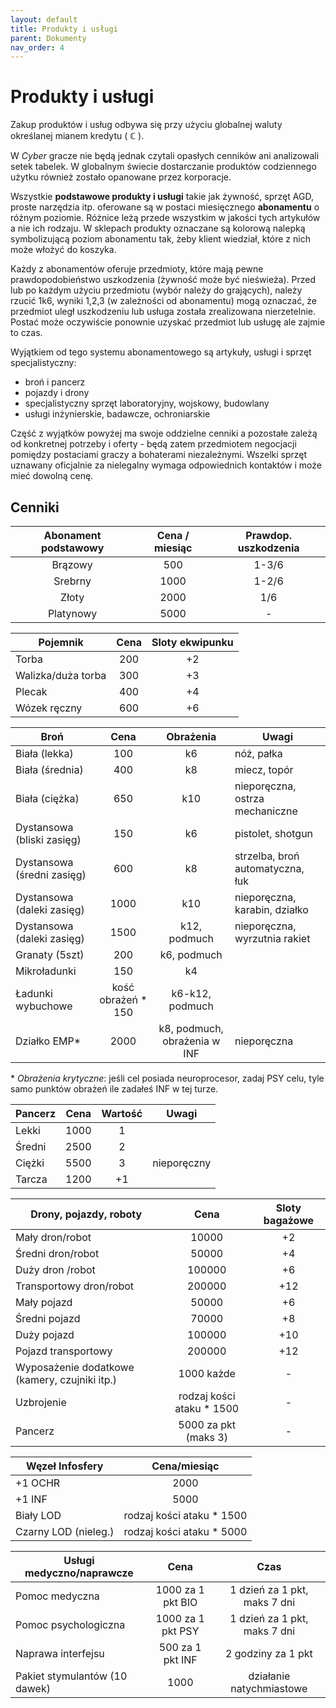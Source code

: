 ```yaml
---
layout: default
title: Produkty i usługi
parent: Dokumenty
nav_order: 4
---
```


# Produkty i usługi

Zakup produktów i usług odbywa się przy użyciu globalnej waluty określanej mianem kredytu ( **ℂ** ).

W *Cyber* gracze nie będą jednak czytali opasłych cenników ani analizowali setek tabelek. W globalnym świecie dostarczanie produktów codziennego użytku również zostało opanowane przez korporacje.

Wszystkie **podstawowe produkty i usługi** takie jak żywność, sprzęt AGD, proste narzędzia itp. oferowane są w postaci miesięcznego **abonamentu** o różnym poziomie. Różnice leżą przede wszystkim w jakości tych artykułów a nie ich rodzaju.
W sklepach produkty oznaczane są kolorową nalepką symbolizującą poziom abonamentu tak, żeby klient wiedział, które z nich może włożyć do koszyka.

Każdy z abonamentów oferuje przedmioty, które mają pewne prawdopodobieństwo uszkodzenia (żywność może być nieświeża). Przed lub po każdym użyciu przedmiotu (wybór należy do grających), należy rzucić 1k6, wyniki 1,2,3 (w zależności od abonamentu) mogą oznaczać, że przedmiot uległ uszkodzeniu lub usługa została zrealizowana nierzetelnie. Postać może oczywiście ponownie uzyskać przedmiot lub usługę ale zajmie to czas.

Wyjątkiem od tego systemu abonamentowego są artykuły, usługi i sprzęt specjalistyczny:

- broń i pancerz
- pojazdy i drony
- specjalistyczny sprzęt laboratoryjny, wojskowy, budowlany
- usługi inżynierskie, badawcze, ochroniarskie

Część z wyjątków powyżej ma swoje oddzielne cenniki a pozostałe zależą od konkretnej potrzeby i oferty - będą zatem przedmiotem negocjacji pomiędzy postaciami graczy a bohaterami niezależnymi.
Wszelki sprzęt uznawany oficjalnie za nielegalny wymaga odpowiednich kontaktów i może mieć dowolną cenę.

## Cenniki

| Abonament podstawowy | Cena / miesiąc | Prawdop. uszkodzenia |
| :------------------: | :------------: | :------------------: |
|       Brązowy        |      500       |        1-3/6         |
|       Srebrny        |      1000      |        1-2/6         |
|        Złoty         |      2000      |         1/6          |
|      Platynowy       |      5000      |          -           |

| Pojemnik           | Cena  | Sloty ekwipunku |
| ------------------ | :---: | :-------------: |
| Torba              |  200  |       +2        |
| Walizka/duża torba |  300  |       +3        |
| Plecak             |  400  |       +4        |
| Wózek ręczny       |  600  |       +6        |

| Broń                       |        Cena        |          Obrażenia           | Uwagi                            |
| -------------------------- | :----------------: | :--------------------------: | -------------------------------- |
| Biała (lekka)              |        100         |              k6              | nóż, pałka                       |
| Biała (średnia)            |        400         |              k8              | miecz, topór                     |
| Biała (ciężka)             |        650         |             k10              | nieporęczna, ostrza mechaniczne  |
| Dystansowa (bliski zasięg) |        150         |              k6              | pistolet, shotgun                |
| Dystansowa (średni zasięg) |        600         |              k8              | strzelba, broń automatyczna, łuk |
| Dystansowa (daleki zasięg) |        1000        |             k10              | nieporęczna, karabin, działko    |
| Dystansowa (daleki zasięg) |        1500        |         k12, podmuch         | nieporęczna, wyrzutnia rakiet    |
| Granaty (5szt)             |        200         |         k6, podmuch          |                                  |
| Mikroładunki               |        150         |              k4              |                                  |
| Ładunki wybuchowe          | kość obrażeń * 150 |       k6-k12, podmuch        |                                  |
| Działko EMP\*              |        2000        | k8, podmuch, obrażenia w INF | nieporęczna                      |

\* *Obrażenia krytyczne*: jeśli cel posiada neuroprocesor, zadaj PSY celu, tyle samo punktów obrażeń ile zadałeś INF w tej turze.

| Pancerz | Cena  | Wartość | Uwagi       |
| ------- | :---: | :-----: | ----------- |
| Lekki   | 1000  |    1    |             |
| Średni  | 2500  |    2    |             |
| Ciężki  | 5500  |    3    | nieporęczny |
| Tarcza  | 1200  |   +1    |             |

| Drony, pojazdy, roboty                        |           Cena            | Sloty bagażowe |
| --------------------------------------------- | :-----------------------: | :------------: |
| Mały  dron/robot                              |           10000           |       +2       |
| Średni  dron/robot                            |           50000           |       +4       |
| Duży    dron /robot                           |          100000           |       +6       |
| Transportowy dron/robot                       |          200000           |      +12       |
| Mały  pojazd                                  |           50000           |       +6       |
| Średni    pojazd                              |           70000           |       +8       |
| Duży       pojazd                             |          100000           |      +10       |
| Pojazd transportowy                           |          200000           |      +12       |
| Wyposażenie dodatkowe (kamery, czujniki itp.) |        1000 każde         |       -        |
| Uzbrojenie                                    | rodzaj kości ataku * 1500 |       -        |
| Pancerz                                       |   5000 za pkt (maks 3)    |       -        |

| Węzeł Infosfery      |       Cena/miesiąc        |
| -------------------- | :-----------------------: |
| +1 OCHR              |           2000            |
| +1 INF               |           5000            |
| Biały LOD            | rodzaj kości ataku * 1500 |
| Czarny LOD (nieleg.) | rodzaj kości ataku * 5000 |


| Usługi medyczno/naprawcze     |        Cena        |             Czas             |
| ----------------------------- | :----------------: | :--------------------------: |
| Pomoc medyczna                | 1000 za 1 pkt BIO  | 1 dzień za 1 pkt, maks 7 dni |
| Pomoc psychologiczna          | 1000  za 1 pkt PSY | 1 dzień za 1 pkt, maks 7 dni |
| Naprawa interfejsu            |  500 za 1 pkt INF  |      2 godziny za 1 pkt      |
| Pakiet stymulantów (10 dawek) |        1000        |   działanie natychmiastowe   |
